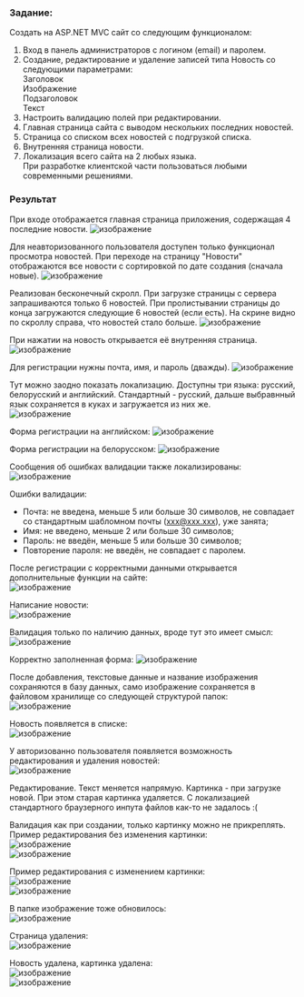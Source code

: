 ### Задание:  
Создать на ASP.NET MVC сайт со следующим функционалом:  
1. Вход в панель администраторов с логином (email) и паролем.  
2. Создание, редактирование и удаление записей типа Новость со следующими параметрами:  
Заголовок  
Изображение  
Подзаголовок  
Текст  
3. Настроить валидацию полей при редактировании.  
4. Главная страница сайта с выводом нескольких последних новостей.  
5. Страница со списком всех новостей с подгрузкой списка.  
6. Внутренняя страница новости.  
7. Локализация всего сайта на 2 любых языка.  
При разработке клиентской части пользоваться любыми современными решениями.  
  
### Результат  
При входе отображается главная страница приложения, содержащая 4 последние новости.
![изображение](https://user-images.githubusercontent.com/95035718/235190293-0f908187-0fa2-464b-9bfa-6cdd963b8a3f.png)
  
Для неавторизованного пользователя доступен только функционал просмотра новостей. При переходе на страницу "Новости" отображаются все новости с сортировкой по дате создания (сначала новые).
![изображение](https://user-images.githubusercontent.com/95035718/235190709-5dd99e2f-1e0a-4157-8b52-2224d521647f.png)
  
Реализован бесконечный скролл. При загрузке страницы с сервера запрашиваются только 6 новостей. При пролистывании страницы до конца загружаются следующие 6 новостей (если есть). На скрине видно по скроллу справа, что новостей стало больше.
![изображение](https://user-images.githubusercontent.com/95035718/235191089-5239df44-bca7-4dcf-9cfd-85d14a92004b.png)
  
При нажатии на новость открывается её внутренняя страница. 
![изображение](https://user-images.githubusercontent.com/95035718/235193002-2befebcf-4248-4aaf-b920-be83fc6f32a3.png)
  
Для регистрации нужны почта, имя, и пароль (дважды).
![изображение](https://user-images.githubusercontent.com/95035718/235193579-be24cb48-84cd-43bf-bb87-0b533ae32a25.png)
  
Тут можно заодно показать локализацию. Доступны три языка: русский, белорусский и английский. Стандартный - русский, дальше выбравнный язык сохраняется в куках и загружается из них же.  
![изображение](https://user-images.githubusercontent.com/95035718/235193896-56e7ea72-ed4b-4e2c-9284-d30e0829b6e9.png)

Форма регистрации на английском:
![изображение](https://user-images.githubusercontent.com/95035718/235193937-cb17654e-406a-47fc-becc-6b8997c8c804.png)
  
Форма регистрации на белорусском:
![изображение](https://user-images.githubusercontent.com/95035718/235193975-b62fb244-f948-45a4-b0dd-3e345a185417.png)

Сообщения об ошибках валидации также локализированы:  
![изображение](https://user-images.githubusercontent.com/95035718/235194411-9f2c4dd1-0d24-42a6-b228-7c023436a697.png)
  
Ошибки валидации:  
- Почта: не введена, меньше 5 или больше 30 символов, не совпадает со стандартным шабломном почты (xxx@xxx.xxx), уже занята;
- Имя: не введено, меньше 2 или больше 30 символов;
- Пароль: не введён, меньше 5 или больше 30 символов;
- Повторение пароля: не введён, не совпадает с паролем.
  
После регистрации с корректными данными открывается дополнительные функции на сайте:  
![изображение](https://user-images.githubusercontent.com/95035718/235195893-8aa0c8bf-6b5b-4f08-834f-93e2d26418cc.png)

Написание новости:  
![изображение](https://user-images.githubusercontent.com/95035718/235196039-91d92d94-8ed5-4b6a-85a0-3a55a5efec2b.png)
  
Валидация только по наличию данных, вроде тут это имеет смысл:  
![изображение](https://user-images.githubusercontent.com/95035718/235196218-90aacbfb-f5f0-4f84-8bf4-bbb369246a99.png)
  
Корректно заполненная форма:
![изображение](https://user-images.githubusercontent.com/95035718/235197083-3cf97f18-4b1b-46ef-ad72-cd1c7baa3798.png)
  
После добавления, текстовые данные и название изображения сохраняются в базу данных, само изображение сохраняется в файловом хранилище со следующей структурой папок:  
![изображение](https://user-images.githubusercontent.com/95035718/235197515-801e7199-884b-4a7d-bf60-7c6ebec32024.png)
  
Новость появляется в списке:  
![изображение](https://user-images.githubusercontent.com/95035718/235197303-5df5c44e-c9ba-4eec-85ea-5ec965ac720a.png)
  
У авторизованно пользователя появляется возможность редактирования и удаления новостей:  
![изображение](https://user-images.githubusercontent.com/95035718/235197943-e0f3f475-5093-4d89-8afa-b916ece5b767.png)
  
Редактирование. Текст меняется напрямую. Картинка - при загрузке новой. При этом старая картинка удаляется. С локализацией стандартного браузерного инпута файлов как-то не задалось :(  
  
Валидация как при создании, только картинку можно не прикреплять.  
Пример редактирования без изменения картинки:  
![изображение](https://user-images.githubusercontent.com/95035718/235201969-b1d6f3e9-669a-4b97-b07c-b78dcbf2338f.png)  
![изображение](https://user-images.githubusercontent.com/95035718/235202173-830099e3-ee83-443a-b32c-583b0cd660f3.png)  
  
Пример редактирования с изменением картинки:  
![изображение](https://user-images.githubusercontent.com/95035718/235202469-6097a50f-9051-40d5-b7de-25b4e7fbdebf.png)  
![изображение](https://user-images.githubusercontent.com/95035718/235202422-dc7da05c-6a54-495e-9c1c-28a1f523866c.png)  
  
В папке изображение тоже обновилось:  
![изображение](https://user-images.githubusercontent.com/95035718/235202676-3535b728-85a1-4483-811f-60766fec5beb.png)  
  
Страница удаления:  
![изображение](https://user-images.githubusercontent.com/95035718/235202981-001c98aa-6730-42f7-a4a4-211e57785bfd.png)
  
Новость удалена, картинка удалена:  
![изображение](https://user-images.githubusercontent.com/95035718/235203075-11cdab6c-c909-4b2a-98d9-7c5c523a7c84.png)  
![изображение](https://user-images.githubusercontent.com/95035718/235203117-fc048d5c-e341-4b06-8fce-b508ee2fc167.png)  



